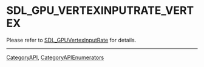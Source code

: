 # SDL_GPU_VERTEXINPUTRATE_VERTEX

Please refer to [SDL_GPUVertexInputRate](SDL_GPUVertexInputRate) for details.

----
[CategoryAPI](CategoryAPI), [CategoryAPIEnumerators](CategoryAPIEnumerators)

